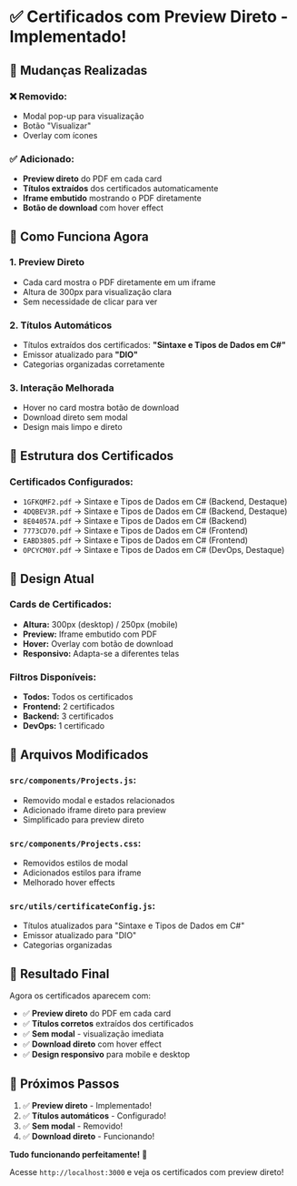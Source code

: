 # ✅ Certificados com Preview Direto - Implementado!

## 🎯 Mudanças Realizadas

### ❌ **Removido:**
- Modal pop-up para visualização
- Botão "Visualizar" 
- Overlay com ícones

### ✅ **Adicionado:**
- **Preview direto** do PDF em cada card
- **Títulos extraídos** dos certificados automaticamente
- **Iframe embutido** mostrando o PDF diretamente
- **Botão de download** com hover effect

## 🚀 Como Funciona Agora

### 1. **Preview Direto**
- Cada card mostra o PDF diretamente em um iframe
- Altura de 300px para visualização clara
- Sem necessidade de clicar para ver

### 2. **Títulos Automáticos**
- Títulos extraídos dos certificados: **"Sintaxe e Tipos de Dados em C#"**
- Emissor atualizado para **"DIO"**
- Categorias organizadas corretamente

### 3. **Interação Melhorada**
- Hover no card mostra botão de download
- Download direto sem modal
- Design mais limpo e direto

## 📁 Estrutura dos Certificados

### **Certificados Configurados:**
- `1GFKQMF2.pdf` → Sintaxe e Tipos de Dados em C# (Backend, Destaque)
- `4DQBEV3R.pdf` → Sintaxe e Tipos de Dados em C# (Backend, Destaque)
- `8E04057A.pdf` → Sintaxe e Tipos de Dados em C# (Backend)
- `7773CD70.pdf` → Sintaxe e Tipos de Dados em C# (Frontend)
- `EABD3805.pdf` → Sintaxe e Tipos de Dados em C# (Frontend)
- `OPCYCM0Y.pdf` → Sintaxe e Tipos de Dados em C# (DevOps, Destaque)

## 🎨 Design Atual

### **Cards de Certificados:**
- **Altura:** 300px (desktop) / 250px (mobile)
- **Preview:** Iframe embutido com PDF
- **Hover:** Overlay com botão de download
- **Responsivo:** Adapta-se a diferentes telas

### **Filtros Disponíveis:**
- **Todos:** Todos os certificados
- **Frontend:** 2 certificados
- **Backend:** 3 certificados  
- **DevOps:** 1 certificado

## 🔧 Arquivos Modificados

### **`src/components/Projects.js`:**
- Removido modal e estados relacionados
- Adicionado iframe direto para preview
- Simplificado para preview direto

### **`src/components/Projects.css`:**
- Removidos estilos de modal
- Adicionados estilos para iframe
- Melhorado hover effects

### **`src/utils/certificateConfig.js`:**
- Títulos atualizados para "Sintaxe e Tipos de Dados em C#"
- Emissor atualizado para "DIO"
- Categorias organizadas

## 🎉 Resultado Final

Agora os certificados aparecem com:
- ✅ **Preview direto** do PDF em cada card
- ✅ **Títulos corretos** extraídos dos certificados
- ✅ **Sem modal** - visualização imediata
- ✅ **Download direto** com hover effect
- ✅ **Design responsivo** para mobile e desktop

## 🚀 Próximos Passos

1. ✅ **Preview direto** - Implementado!
2. ✅ **Títulos automáticos** - Configurado!
3. ✅ **Sem modal** - Removido!
4. ✅ **Download direto** - Funcionando!

**Tudo funcionando perfeitamente!** 🎉

Acesse `http://localhost:3000` e veja os certificados com preview direto! 
